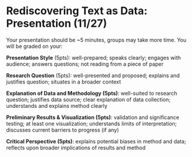 # Rediscovering Text as Data: Presentation (11/27)

Your presentation should be ~5 minutes, groups may take more time. You will be graded on your:

**Presentation Style** (5pts): well-prepared; speaks clearly; engages with audience; answers questions; not reading from a piece of paper

**Research Question** (5pts): well-presented and proposed; explains and justifies question; situates in a broader context

**Explanation of Data and Methodology (5pts)**: well-suited to research question; justifies data source; clear explanation of data collection; understands and explains method clearly 

**Preliminary Results & Visualization (5pts)**: validation and significance testing; at least one visualization; understands limits of interpretation; discusses current barriers to progress (if any)

**Critical Perspective (5pts)**: explains potential biases in method and data; reflects upon broader implications of results and method